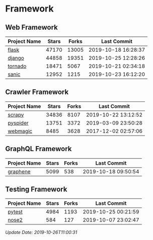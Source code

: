 # Framework

## Web Framework

| Project Name | Stars | Forks | Last Commit |
| ------------ | ----- | ----- | ----------- |
| [flask](https://github.com/pallets/flask) | 47170 | 13005 | 2019-10-18 16:28:37 |
| [django](https://github.com/django/django) | 44858 | 19351 | 2019-10-25 12:28:26 |
| [tornado](https://github.com/tornadoweb/tornado) | 18471 | 5067 | 2019-10-21 02:34:18 |
| [sanic](https://github.com/huge-success/sanic) | 12952 | 1215 | 2019-10-23 16:12:20 |

## Crawler Framework

| Project Name | Stars | Forks | Last Commit |
| ------------ | ----- | ----- | ----------- |
| [scrapy](https://github.com/scrapy/scrapy) | 34836 | 8107 | 2019-10-22 13:12:52 |
| [pyspider](https://github.com/binux/pyspider) | 13751 | 3372 | 2019-03-09 23:50:28 |
| [webmagic](https://github.com/code4craft/webmagic) | 8485 | 3628 | 2017-12-02 02:57:06 |

## GraphQL Framework

| Project Name | Stars | Forks | Last Commit |
| ------------ | ----- | ----- | ----------- |
| [graphene](https://github.com/graphql-python/graphene) | 5099 | 538 | 2019-10-18 09:50:54 |

## Testing Framework

| Project Name | Stars | Forks | Last Commit |
| ------------ | ----- | ----- | ----------- |
| [pytest](https://github.com/pytest-dev/pytest) | 4984 | 1193 | 2019-10-25 00:21:59 |
| [nose2](https://github.com/nose-devs/nose2) | 584 | 127 | 2019-10-07 23:02:47 |

*Update Date: 2019-10-26T11:00:31*